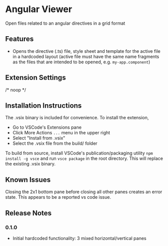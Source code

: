 # Angular Viewer

Open files related to an angular directives in a grid format

## Features

 - Opens the directive (.ts) file, style sheet and template for the active file in a hardcoded layout (active file must have the same name fragments as the files that are intended to be opened, e.g. `my-app.component`)

## Extension Settings

/* noop */

## Installation Instructions

The .vsix binary is included for convenience. To install the extension, 
 - Go to VSCode's Extensions pane
 - Click More Actions `...` menu in the upper right
 - Select "Install from .vsix"
 - Select the .vsix file from the build/ folder

To build from source, install VSCode's publication/packaging utility `npm install -g vsce` and run `vsce package` in the root directory. This will replace the existing .vsix binary.

## Known Issues

Closing the 2x1 bottom pane before closing all other panes creates an error state. This appears to be a reported vs code issue.

## Release Notes

 ### 0.1.0
  - Initial hardcoded functionality: 3 mixed horizontal/vertical panes

